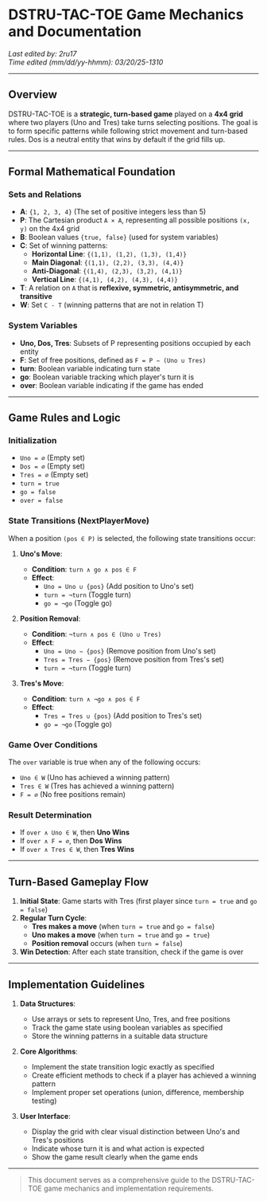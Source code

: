 # DSTRU-TAC-TOE Game Mechanics and Documentation
*Last edited by: 2ru17*  
*Time edited (mm/dd/yy-hhmm): 03/20/25-1310*

---

## **Overview**
DSTRU-TAC-TOE is a **strategic, turn-based game** played on a **4x4 grid** where two players (Uno and Tres) take turns selecting positions. The goal is to form specific patterns while following strict movement and turn-based rules. Dos is a neutral entity that wins by default if the grid fills up.

---

## **Formal Mathematical Foundation**

### **Sets and Relations**
- **A**: `{1, 2, 3, 4}` (The set of positive integers less than 5)
- **P**: The Cartesian product `A × A`, representing all possible positions `(x, y)` on the 4x4 grid
- **B**: Boolean values `{true, false}` (used for system variables)
- **C**: Set of winning patterns:
  - **Horizontal Line**: `{(1,1), (1,2), (1,3), (1,4)}`
  - **Main Diagonal**: `{(1,1), (2,2), (3,3), (4,4)}`
  - **Anti-Diagonal**: `{(1,4), (2,3), (3,2), (4,1)}`
  - **Vertical Line**: `{(4,1), (4,2), (4,3), (4,4)}`
- **T**: A relation on `A` that is **reflexive, symmetric, antisymmetric, and transitive**
- **W**: Set `C - T` (winning patterns that are not in relation T)

### **System Variables**
- **Uno, Dos, Tres**: Subsets of P representing positions occupied by each entity
- **F**: Set of free positions, defined as `F = P − (Uno ∪ Tres)`
- **turn**: Boolean variable indicating turn state
- **go**: Boolean variable tracking which player's turn it is
- **over**: Boolean variable indicating if the game has ended

---

## **Game Rules and Logic**

### **Initialization**
- `Uno = ∅` (Empty set)
- `Dos = ∅` (Empty set)
- `Tres = ∅` (Empty set)
- `turn = true`
- `go = false`
- `over = false`

### **State Transitions (NextPlayerMove)**

When a position `(pos ∈ P)` is selected, the following state transitions occur:

1. **Uno's Move**:
   - **Condition**: `turn ∧ go ∧ pos ∈ F`
   - **Effect**:
     - `Uno = Uno ∪ {pos}` (Add position to Uno's set)
     - `turn = ¬turn` (Toggle turn)
     - `go = ¬go` (Toggle go)

2. **Position Removal**:
   - **Condition**: `¬turn ∧ pos ∈ (Uno ∪ Tres)`
   - **Effect**:
     - `Uno = Uno − {pos}` (Remove position from Uno's set)
     - `Tres = Tres − {pos}` (Remove position from Tres's set)
     - `turn = ¬turn` (Toggle turn)

3. **Tres's Move**:
   - **Condition**: `turn ∧ ¬go ∧ pos ∈ F`
   - **Effect**:
     - `Tres = Tres ∪ {pos}` (Add position to Tres's set)
     - `go = ¬go` (Toggle go)

### **Game Over Conditions**

The `over` variable is true when any of the following occurs:
- `Uno ∈ W` (Uno has achieved a winning pattern)
- `Tres ∈ W` (Tres has achieved a winning pattern)
- `F = ∅` (No free positions remain)

### **Result Determination**
- If `over ∧ Uno ∈ W`, then **Uno Wins**
- If `over ∧ F = ∅`, then **Dos Wins**
- If `over ∧ Tres ∈ W`, then **Tres Wins**

---

## **Turn-Based Gameplay Flow**

1. **Initial State**: Game starts with Tres (first player since `turn = true` and `go = false`)
2. **Regular Turn Cycle**:
   - **Tres makes a move** (when `turn = true` and `go = false`)
   - **Uno makes a move** (when `turn = true` and `go = true`)
   - **Position removal** occurs (when `turn = false`)
3. **Win Detection**: After each state transition, check if the game is over

---

## **Implementation Guidelines**

1. **Data Structures**:
   - Use arrays or sets to represent Uno, Tres, and free positions
   - Track the game state using boolean variables as specified
   - Store the winning patterns in a suitable data structure

2. **Core Algorithms**:
   - Implement the state transition logic exactly as specified
   - Create efficient methods to check if a player has achieved a winning pattern
   - Implement proper set operations (union, difference, membership testing)

3. **User Interface**:
   - Display the grid with clear visual distinction between Uno's and Tres's positions
   - Indicate whose turn it is and what action is expected
   - Show the game result clearly when the game ends

---

> This document serves as a comprehensive guide to the DSTRU-TAC-TOE game mechanics and implementation requirements.

